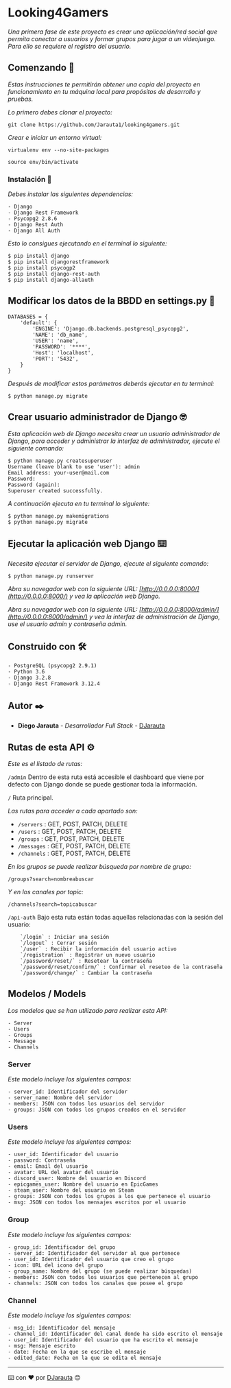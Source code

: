 # Looking4Gamers

_Una primera fase de este proyecto es crear una aplicación/red social que permita conectar a usuarios y formar grupos para jugar a un videojuego. Para ello se requiere el registro del usuario._

## Comenzando 🚀

_Estas instrucciones te permitirán obtener una copia del proyecto en funcionamiento en tu máquina local para propósitos de desarrollo y pruebas._

_Lo primero debes clonar el proyecto:_

```
git clone https://github.com/Jarauta1/looking4gamers.git
```

_Crear e iniciar un entorno virtual:_

```
virtualenv env --no-site-packages

source env/bin/activate
```

### Instalación 🔧

_Debes instalar las siguientes dependencias:_

```
- Django
- Django Rest Framework
- Psycopg2 2.8.6
- Django Rest Auth
- Django All Auth
```

_Esto lo consigues ejecutando en el terminal lo siguiente:_

```
$ pip install django
$ pip install djangorestframework
$ pip install psycogp2
$ pip install django-rest-auth
$ pip install django-allauth

```

## Modificar los datos de la BBDD en settings.py 🔩

```
DATABASES = {
    'default': {
        'ENGINE': 'Django.db.backends.postgresql_psycopg2',
        'NAME': 'db_name',
        'USER': 'name',
        'PASSWORD': '****',
        'Host': 'localhost',
        'PORT': '5432',
    }
}

```

_Después de modificar estos parámetros deberás ejecutar en tu terminal:_

```
$ python manage.py migrate
```

## Crear usuario administrador de Django 🤓

_Esta aplicación web de Django necesita crear un usuario administrador de Django, para acceder y administrar la interfaz de administrador, ejecute el siguiente comando:_

```
$ python manage.py createsuperuser
Username (leave blank to use 'user'): admin
Email address: your-user@mail.com
Password: 
Password (again): 
Superuser created successfully.
```

_A continuación ejecuta en tu terminal lo siguiente:_

```
$ python manage.py makemigrations
$ python manage.py migrate
```

## Ejecutar la aplicación web Django ⌨️

_Necesita ejecutar el servidor de Django, ejecute el siguiente comando:_

```
$ python manage.py runserver
```

_Abra su navegador web con la siguiente URL: [http://0.0.0.0:8000/](http://0.0.0.0:8000/) y vea la aplicación web Django._

_Abra su navegador web con la siguiente URL: [http://0.0.0.0:8000/admin/](http://0.0.0.0:8000/admin/) y vea la interfaz de administración de Django, use el usuario admin y contraseña admin._


## Construido con 🛠️

```
- PostgreSQL (psycopg2 2.9.1)
- Python 3.6
- Django 3.2.8
- Django Rest Framework 3.12.4
```

## Autor ✒️

* **Diego Jarauta** - *Desarrollador Full Stack* - [DJarauta](https://github.com/Jarauta1)

## Rutas de esta API ⚙️

_Este es el listado de rutas:_

`/admin` Dentro de esta ruta está accesible el dashboard que viene por defecto con Django donde se puede gestionar toda la información.

`/` Ruta principal.

_Las rutas para acceder a cada apartado son:_

- `/servers` : GET, POST, PATCH, DELETE
- `/users` : GET, POST, PATCH, DELETE
- `/groups` : GET, POST, PATCH, DELETE
- `/messages` : GET, POST, PATCH, DELETE
- `/channels` : GET, POST, PATCH, DELETE

_En los grupos se puede realizar búsqueda por nombre de grupo:_

`/groups?search=nombreabuscar`

_Y en los canales por topic:_

`/channels?search=topicabuscar`


`/api-auth` Bajo esta ruta están todas aquellas relacionadas con la sesión del usuario:

```
    `/login` : Iniciar una sesión
    `/logout` : Cerrar sesión
    `/user` : Recibir la información del usuario activo 
    `/registration` : Registrar un nuevo usuario
    `/password/reset/` : Resetear la contraseña
    `/password/reset/confirm/` : Confirmar el reseteo de la contraseña
    `/password/change/` : Cambiar la contraseña
```

## Modelos / Models

_Los modelos que se han utilizado para realizar esta API:_


```
- Server
- Users
- Groups
- Message
- Channels
```

### Server

_Este modelo incluye los siguientes campos:_

```
- server_id: Identificador del servidor
- server_name: Nombre del servidor
- members: JSON con todos los usuarios del servidor
- groups: JSON con todos los grupos creados en el servidor
```

### Users

_Este modelo incluye los siguientes campos:_

```
- user_id: Identificador del usuario
- password: Contraseña
- email: Email del usuario
- avatar: URL del avatar del usuario
- discord_user: Nombre del usuario en Discord
- epicgames_user: Nombre del usuario en EpicGames
- steam_user: Nombre del usuario en Steam
- groups: JSON con todos los grupos a los que pertenece el usuario
- msg: JSON con todos los mensajes escritos por el usuario
```

### Group

_Este modelo incluye los siguientes campos:_

```
- group_id: Identificador del grupo
- server_id: Identificador del servidor al que pertenece
- user_id: Identificador del usuario que creo el grupo
- icon: URL del icono del grupo
- group_name: Nombre del grupo (se puede realizar búsquedas)
- members: JSON con todos los usuarios que pertenecen al grupo
- channels: JSON con todos los canales que posee el grupo
```
### Channel

_Este modelo incluye los siguientes campos:_

```
- msg_id: Identificador del mensaje
- channel_id: Identificador del canal donde ha sido escrito el mensaje
- user_id: Identificador del usuario que ha escrito el mensaje
- msg: Mensaje escrito
- date: Fecha en la que se escribe el mensaje
- edited_date: Fecha en la que se edita el mensaje
```

---
⌨️ con ❤️ por [DJarauta](https://github.com/Jarauta1) 😊